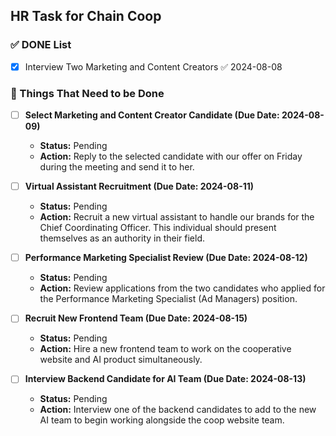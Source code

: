 ## HR Task for Chain Coop

### ✅ DONE List
- [x] Interview Two Marketing and Content Creators ✅ 2024-08-08

### 🔲 Things That Need to be Done

- [ ] **Select Marketing and Content Creator Candidate (Due Date: 2024-08-09)**
  - **Status:** Pending
  - **Action:** Reply to the selected candidate with our offer on Friday during the meeting and send it to her.

- [ ] **Virtual Assistant Recruitment (Due Date: 2024-08-11)**
  - **Status:** Pending
  - **Action:** Recruit a new virtual assistant to handle our brands for the Chief Coordinating Officer. This individual should present themselves as an authority in their field.

- [ ] **Performance Marketing Specialist Review (Due Date: 2024-08-12)**
  - **Status:** Pending
  - **Action:** Review applications from the two candidates who applied for the Performance Marketing Specialist (Ad Managers) position.

- [ ] **Recruit New Frontend Team (Due Date: 2024-08-15)**
  - **Status:** Pending
  - **Action:** Hire a new frontend team to work on the cooperative website and AI product simultaneously.

- [ ] **Interview Backend Candidate for AI Team (Due Date: 2024-08-13)**
  - **Status:** Pending
  - **Action:** Interview one of the backend candidates to add to the new AI team to begin working alongside the coop website team.
